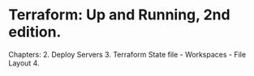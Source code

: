 # Terraform: Up and Running, 2nd edition.

Chapters:
2. Deploy Servers
3. Terraform State file
    - Workspaces
    - File Layout
4.
